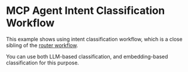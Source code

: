 # MCP Agent Intent Classification Workflow

This example shows using intent classification workflow, which is a close sibling of the [router workflow](../workflow_router/).

You can use both LLM-based classification, and embedding-based classification for this purpose.
